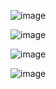 ![image](https://user-images.githubusercontent.com/84662958/207626492-d1106aa3-5311-4563-8bc4-28b6fc9fe3b1.png)

![image](https://user-images.githubusercontent.com/84662958/207626590-1f1b6c49-1d8f-4d83-bcb6-d6e0be9f7628.png)

![image](https://user-images.githubusercontent.com/84662958/207626642-66f25559-76b5-4fea-9d09-25051b4652d8.png)

![image](https://user-images.githubusercontent.com/84662958/207626853-997796e6-48ef-4357-b5a2-d46197556df5.png)

